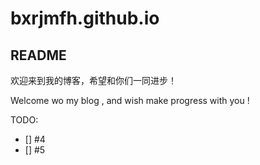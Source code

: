 # bxrjmfh.github.io

## README

欢迎来到我的博客，希望和你们一同进步！

Welcome wo my blog , and wish make progress with you !

TODO:
- [] #4
- [] #5
